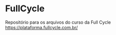 # FullCycle

Repositório para os arquivos do curso da Full Cycle
https://plataforma.fullcycle.com.br/
